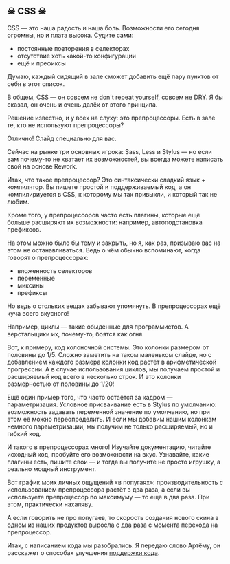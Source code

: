 ## ☠ CSS ☠

CSS — это наша радость и наша боль. Возможности его сегодня огромны, но и плата высока. Судите сами:

* постоянные повторения в селекторах
* отсутствие хоть какой-то конфигурации
* ещё и префиксы

Думаю, каждый сидящий в зале сможет добавить ещё пару пунктов от себя в этот список.

В общем, CSS — он совсем не don't repeat yourself, совсем не DRY. Я бы сказал, он очень и очень далёк от этого принципа.

Решение известно, и у всех на слуху: это препроцессоры. Есть в зале те, кто не используют препроцессоры?

Отлично! Слайд специально для вас.

Сейчас на рынке три основных игрока: Sass, Less и Stylus — но если вам почему-то не хватает их возможностей, вы всегда можете написать свой на основе Rework.

Итак, что такое препроцессор? Это синтаксически сладкий язык + компилятор. Вы пишете простой и поддерживаемый код, а он компилириуется в CSS, к которому мы так привыкли, и который так не любим.

Кроме того, у препроцессоров часто есть плагины, которые ещё больше расширяют их возможности: например, автоподстановка префиксов.

На этом можно было бы тему и закрыть, но я, как раз, призываю вас на этом не останавливаться. Ведь о чём обычно вспоминают, когда говорят о препроцессорах:
* вложенность селекторов
* переменные
* миксины
* префиксы

Но ведь о стольких вещах забывают упомянуть. В препроцессорах ещё куча всего вкусного!

Например, циклы — такие обыденные для программистов. А верстальщики их, почему-то, боятся как огня.

Вот, к примеру, код колоночной системы. Это колонки размером от половины до 1/5. Сложно заметить на таком маленьком слайде, но с добавлением каждого размера колонки код растёт в арифметической прогрессии. А в случае использования циклов, мы получаем простой и расширяемый код всего в несколько строк. И это колонки размерностью от половины до 1/20!

Ещё один пример того, что часто остаётся за кадром — параметризация. Условное присваивание есть в Stylus по умолчанию: возможность задавать переменной значение по умолчанию, но при этом её можно переопределить. И если мы добавим нашим колонкам немного параметризации, мы получим не только расширяемый, но и гибкий код.

И такого в препроцессорах много! Изучайте документацию, читайте исходный код, пробуйте его возможности на вкус. Узнавайте, какие плагины есть, пишите свои — и тогда вы получите не просто игрушку, а реально мощный инструмент.

Вот график моих личных ощущений «в попугаях»: производительность с использованием препроцессора растёт в два раза, а если вы используете препроцессор по максимуму — то ещё в два раза. При этом, практически нахаляву.

А если говорить не про попугаев, то скорость создания нового скина в одном из наших продуктов выросла с два раза с момента перехода на препроцессор.

Итак, с написанием кода мы разобрались. Я передаю слово Артёму, он расскажет о способах улучшения [поддержки кода](scaffolding.md).
